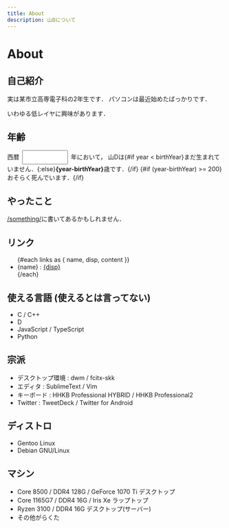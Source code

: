 ```yaml
---
title: About
description: 山Dについて
---
```


<script context="module">
  import contacts from "$lib/contacts.json"
  const links = [
    { name: "GitHub", disp: "@yamader", content: "https://github.com/yamader" },
    ...contacts,
  ]
</script>

<script>
  const birthYear = 2005
  let year = new Date().getFullYear()
</script>

<style lang="scss">
  .yearNum {
    width: 8em;
    margin: 0 .5em;
    padding: .5em;
  }
</style>

# About

## 自己紹介

実は某市立高専電子科の2年生です．
パソコンは最近始めたばっかりです．

いわゆる低レイヤに興味があります．

## 年齢

西暦<input type=number bind:value={year} class="yearNum" />年において，
山Dは{#if year < birthYear}まだ生まれていません．{:else}<strong>{year-birthYear}</strong>歳です．{/if}
{#if (year-birthYear) >= 200}おそらく死んでいます．{/if}

## やったこと

[/something/](/something/)に書いてあるかもしれません．

## リンク

<ul>
  {#each links as { name, disp, content }}
    <li>{name} : <a href={content} target="_blank" rel="external">{disp}</a></li>
  {/each}
</ul>

## 使える言語 (使えるとは言ってない)

- C / C++
- D
- JavaScript / TypeScript
- Python

## 宗派

- デスクトップ環境 : dwm / fcitx-skk
- エディタ : SublimeText / Vim
- キーボード : HHKB Professional HYBRID / HHKB Professional2
- Twitter : TweetDeck / Twitter for Android

## ディストロ

- Gentoo Linux
- Debian GNU/Linux

## マシン

- Core 8500 / DDR4 128G / GeForce 1070 Ti デスクトップ
- Core 1165G7 / DDR4 16G / Iris Xe ラップトップ
- Ryzen 3100 / DDR4 16G デスクトップ(サーバー)
- その他がらくた
